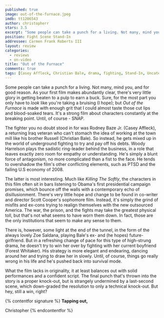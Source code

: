 ```yaml
---
published: true
image: out-of-the-furnace.jpeg
imdb: tt1206543
author: christopherr 
stars: 3.5
excerpt: "Some people can take a punch for a living. Not many, mind you, and for good reason."
position: Fight Scene Stand-In
addressee: Carmen Frank Roberts III
layout: review
categories: 
  - reviews
  - on-video
title: "Out of the Furnace"
comments: true
tags: [Casey Affleck, Christian Bale, drama, fighting, Stand-In, Uncategorized, war]
---
```

Some people can take a punch for a living. Not many, mind you, and for good reason. As your first film makes abundantly clear, there's very little glory in getting beaten to a pulp to earn a buck. Sure, for the most part you only have to _look_ like you're taking a bruising (I hope); but _Out of the Furnace_ is made with enough grit that I could almost taste those cut lips and blood-soaked tears. It's a strong film about characters constantly at the breaking point. Until, of course - SNAP.

The fighter you no doubt stood in for was Rodney Baze Jr. (Casey Affleck), a returning Iraq veteran who can't stomach the idea of working at the town mill like his brother Russell (Christian Bale). So instead, he gets mixed up in the world of underground fighting to try and pay off his debts. Woody Harrelson plays the sadistic ring-leader behind the business, in a role that leaves exactly zero room for empathy or understanding. He's simply a blunt force of antagonism, no more complicated than a fist to the face. He tends to overshadow the film's other conflicting elements, such as PTSD and the failing U.S economy of 2008.

The latter is most interesting. Much like _Killing The Softly_, the characters in this film often sit in bars listening to Obama's first presidential campaign promises, which bounce off the walls with a contemporary echo of disillusionment. There's very little hope and change to be found in co-writer and director Scott Cooper's sophomore film. Instead, it's simply the grind of misfits and ex-cons trying to realign themselves with the new outsourced America. The war, the prison, and the fights may take the greatest physical toll, but that's not what seems to have worn them down. In fact, those are the only institutions that seem to make any sense to them.

There is, however, some light at the end of the tunnel, in the form of the always lovely Zoe Saldana, playing Bale's ex- and (he hopes) future-girlfriend. But in a refreshing change of pace for this type of high-strung drama, he doesn't try to win her over by fighting with her current boyfriend (Forest Whitaker). His strategy is more elegant and endearing, dancing around her and trying to draw her in slowly. Until, of course, things go really wrong in his life and he's pushed back into survival mode.

What the film lacks in originality, it at least balances out with solid performances and a confident script. The final punch that's thrown into the story is a proper knock-out, but is strangely undermined by a last-second scene, which down-graded the resolution to only a technical knock-out. But hey, still a win, right?

{% contentfor signature %}
**Tapping out,**

Christopher
{% endcontentfor %}